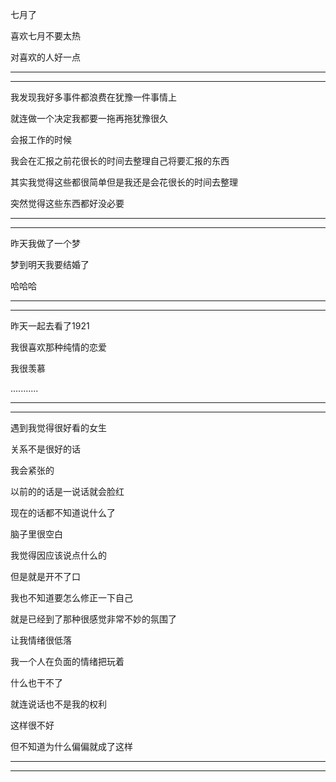 七月了

喜欢七月不要太热

对喜欢的人好一点

------

-----------

我发现我好多事件都浪费在犹豫一件事情上

就连做一个决定我都要一拖再拖犹豫很久

会报工作的时候

我会在汇报之前花很长的时间去整理自己将要汇报的东西

其实我觉得这些都很简单但是我还是会花很长的时间去整理

突然觉得这些东西都好没必要

--------

--------

昨天我做了一个梦

梦到明天我要结婚了

哈哈哈

-------

------

昨天一起去看了1921

我很喜欢那种纯情的恋爱

我很羡慕

...........

--------

----------

遇到我觉得很好看的女生

关系不是很好的话

我会紧张的

以前的的话是一说话就会脸红

现在的话都不知道说什么了

脑子里很空白

我觉得因应该说点什么的

但是就是开不了口

我也不知道要怎么修正一下自己

就是已经到了那种很感觉非常不妙的氛围了

让我情绪很低落

我一个人在负面的情绪把玩着

什么也干不了

就连说话也不是我的权利

这样很不好

但不知道为什么偏偏就成了这样

-------

------------



